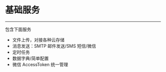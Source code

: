 # 基础服务

------------------------

包含下面服务

- 文件上传，对接各种云存储 
- 消息发送：SMTP 邮件发送/SMS 短信/微信
- 定时任务
- 数据字典/简单配置
- 微信 AccessToken 统一管理